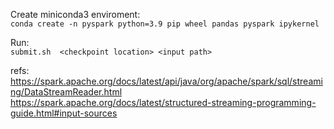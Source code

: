 Create miniconda3 enviroment:  
```conda create -n pyspark python=3.9 pip wheel pandas pyspark ipykernel```  

Run:  
```submit.sh  <checkpoint location> <input path>```  

refs:  
https://spark.apache.org/docs/latest/api/java/org/apache/spark/sql/streaming/DataStreamReader.html  
https://spark.apache.org/docs/latest/structured-streaming-programming-guide.html#input-sources  
